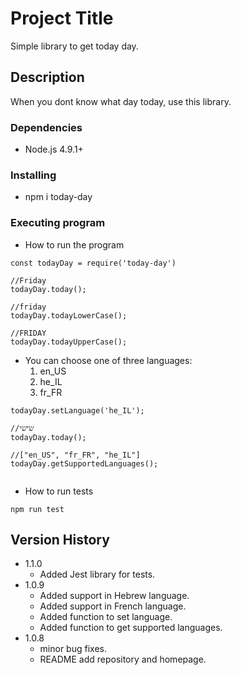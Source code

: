 # Project Title

Simple library to get today day.

## Description

When you dont know what day today, use this library.

### Dependencies

- Node.js 4.9.1+

### Installing

- npm i today-day

### Executing program

- How to run the program

```
const todayDay = require('today-day')

//Friday
todayDay.today();

//friday
todayDay.todayLowerCase();

//FRIDAY
todayDay.todayUpperCase();

```

- You can choose one of three languages:
  1. en_US
  2. he_IL
  3. fr_FR

```
todayDay.setLanguage('he_IL');

//שישי
todayDay.today();

//["en_US", "fr_FR", "he_IL"]
todayDay.getSupportedLanguages();


```

- How to run tests
```
npm run test
```

## Version History

- 1.1.0
  - Added Jest library for tests.
- 1.0.9
  - Added support in Hebrew language.
  - Added support in French language.
  - Added function to set language.
  - Added function to get supported languages.
- 1.0.8
  - minor bug fixes.
  - README add repository and homepage.
